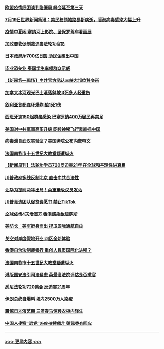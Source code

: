 #### [欧盟疫情纾困谈判陷僵局 峰会延至第三天](../pages/prog202/a102897427.md?t=07200102) 
#### [7月19日世界新闻简讯：美民权领袖路易斯病逝，香港病毒感染大幅上升](../pages/prog202/a102897425.md?t=07200102) 
#### [疫情中夏闲 塞纳河上影院、圣保罗驾车看画展](../pages/prog202/a102897420.md?t=07200102) 
#### [加政要敦促制裁迫害法轮功官员](../pages/prog202/a102897415.md?t=07200102) 
#### [日本政府斥700亿日圆 助民企撤出中国](../pages/prog202/a102897364.md?t=07200102) 
#### [毕业恐失业 泰国学生率领群众示威](../pages/prog202/a102897359.md?t=07200102) 
#### [【新闻第一现场】中共官方承认三峡大坝位移变形](../pages/prog202/a102897353.md?t=07200102) 
#### [加拿大冰河观光巴士滚落斜坡 3死多人轻重伤](../pages/prog202/a102897348.md?t=07200102) 
#### [叙利亚首都连环爆炸 酿1死1伤](../pages/prog202/a102897243.md?t=07200102) 
#### [西班牙逾150起群聚感染 巴塞罗纳400万居民再禁足](../pages/prog202/a102897215.md?t=07200102) 
#### [美国对中共军事高压升级 网传神秘飞行器直插中国](../pages/prog202/a102897212.md?t=07200102) 
#### [病毒泄自武汉实验室？美国务院公布内部电文](../pages/prog202/a102897131.md?t=07200102) 
#### [法国南特市十五世纪大教堂疑遭纵火](../pages/prog202/a102896905.md?t=07200102) 
#### [【新闻周刊】法轮功学员720反迫害21年 在全球和平理性讲真相](../pages/prog202/a102897111.md?t=07200102) 
#### [川普政府多线反制北京 直击中共合法性](../pages/prog202/a102896927.md?t=07200102) 
#### [让华为提前两年出局！英重量级议员发话](../pages/prog202/a102897025.md?t=07200102) 
#### [川普竞选团队促签请愿书 禁止TikTok](../pages/prog202/a102897039.md?t=07200102) 
#### [全球疫情4天增百万 香港感染数超萨斯](../pages/prog202/a102896916.md?t=07200102) 
#### [美防长：美军挺身而出 捍卫国际通航自由](../pages/prog202/a102897020.md?t=07200102) 
#### [关空对岸度假地开业 四区全新体验](../pages/prog202/a102896991.md?t=07200102) 
#### [香港自治法制裁银行 重创人民币国际化进程？](../pages/prog202/a102896874.md?t=07200102) 
#### [法国南特市十五世纪大教堂疑遭纵火](../pages/prog202/a102896868.md?t=07200102) 
#### [港版国安法引司法疑虑 英最高法院评估是否撤官](../pages/prog202/a102896870.md?t=07200102) 
#### [悉尼法轮功720集会 反迫害21周年](../pages/prog202/a102896854.md?t=07200102) 
#### [伊朗总统自爆料 境内2500万人染疫](../pages/prog202/a102896760.md?t=07200102) 
#### [震惊日本演艺圈 三浦春马惊传衣柜内轻生](../pages/prog202/a102896735.md?t=07200102) 
#### [中国人搜索“退党”热度持续飙升 蓬佩奥有回应](../pages/prog202/a102896681.md?t=07200102) 

----
#### [ >>> 更早内容 <<< ](../indexes/prog202-earlier.md)
